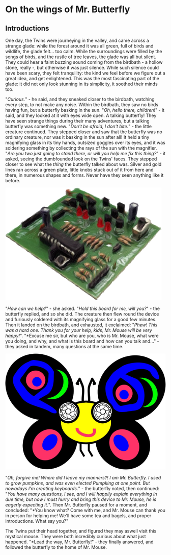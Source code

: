 # On the wings of Mr. Butterfly

## Introductions

One day, the Twins were journeying in the valley, and came across a strange
glade: while the forest around it was all green, full of birds and wildlife, the
glade felt... too calm. While the surroundings were filled by the songs of
birds, and the rustle of tree leaves, the glade was all but silent. They could
hear a faint buzzing sound coming from the birdbath - a hollow stone, really -,
but otherwise it was just silence. While such silence could have been scary,
they felt tranquility: the kind we feel before we figure out a great idea, and
get enlightened. This was the most fascinating part of the glade: it did not
only look stunning in its simplicity, it soothed their minds too.

"*Curious.*" - he said, and they sneaked closer to the birdbath, watching every
step, to not make any noise. Within the birdbath, they saw no birds having fun,
but a butterfly basking in the sun. "*Oh, hello there, children!*" - it said,
and they looked at it with eyes wide open. A talking butterfly! They have seen
strange things during their many adventures, but a talking butterfly was
something new. "*Don't be afraid, I don't bite.*" - the little creature
continued. They stepped closer and saw that the butterfly was no ordinary
creature, nor was it basking in the sun after all! It held a tiny magnifying
glass in its tiny hands, outsized goggles over its eyes, and it was soldering
something by collecting the rays of the sun with the magnifier. "*Are you two
just going to stand there, or will you help me fix this thing?*" - it asked,
seeing the dumbfounded look on the Twins' faces. They stepped closer to see what
the *thing* the butterfly talked about was. Silver and gold lines ran across a
green plate, little knobs stuck out of it from here and there, in numerous
shapes and forms. Never have they seen anything like it before.

 ![A Printed Circuit Board](pcb-sketch.png)

"*How can we help?*" - she asked. "*Hold this board for me, will you?*" - the
butterfly replied, and so she did. The creature then flew round the device and
furiously soldered with its magnifying glass for a good few minutes. Then it
landed on the birdbath, and exhausted, it exclaimed: "*Phew! This was a hard
one. Thank you for your help, kids, Mr. Mouse will be very happy!*". "*Excuse me
sir, but who are you, who is Mr. Mouse, what were you doing, and why, and what
is this board and how can you talk and..." - they asked in tandem, many
questions at the same time.

 ![Mr. Butterfly](mr-butterfly.png)

"*Oh, forgive me! Where did I leave my manners?! I am Mr. Butterfly. I used to
grow pumpkins, and was even elected Pumpking at one point. But nowadays I'm
creating keyboards.*" - the butterfly noted, then continued: "*You have many
questions, I see, and I will happily explain everything in due time, but now I
must hurry and bring this device to Mr. Mouse, he is eagerly expecting it.*".
Then Mr. Butterfly paused for a moment, and concluded: "*You know what? Come
with me, and Mr. Mouse can thank you in person for helping me! We'll have some
tea and bagels, and proper introductions. What say you?"

<!-- TODO: A picture of the twins thinking together -->

The Twins put their head together, and figured they may aswell visit this
mystical mouse. They were both incredibly curious about what just happened.
"*Lead the way, Mr. Butterfly!" - they finally answered, and followed the
butterfly to the home of Mr. Mouse.
